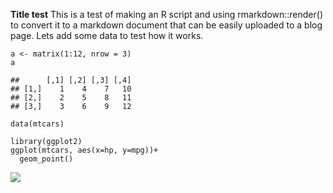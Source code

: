 **Title test** This is a test of making an R script and using
rmarkdown::render() to convert it to a markdown document that can be
easily uploaded to a blog page. Lets add some data to test how it works.

    a <- matrix(1:12, nrow = 3)
    a

    ##      [,1] [,2] [,3] [,4]
    ## [1,]    1    4    7   10
    ## [2,]    2    5    8   11
    ## [3,]    3    6    9   12

    data(mtcars)

    library(ggplot2)
    ggplot(mtcars, aes(x=hp, y=mpg))+ 
      geom_point()

![](2018-07-18-test_render_files/figure-markdown_strict/unnamed-chunk-2-1.png)
